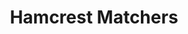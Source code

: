 ---
title: "Hamcrest Matchers"
link: "http://hamcrest.org/JavaHamcrest/javadoc/2.1/org/hamcrest/Matchers.html"
---